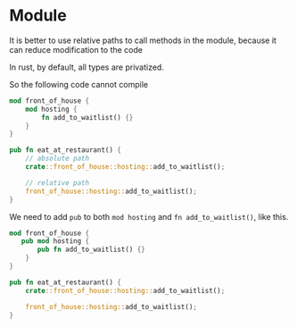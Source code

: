 # Module

It is better to use relative paths to call methods in the module, because it can reduce modification to the code

In rust, by default, all types are privatized.

So the following code cannot compile

```rust
mod front_of_house {
    mod hosting {
        fn add_to_waitlist() {}
    }
}

pub fn eat_at_restaurant() {
    // absolute path
    crate::front_of_house::hosting::add_to_waitlist();

    // relative path
    front_of_house::hosting::add_to_waitlist();
}
```

We need to add `pub` to both `mod hosting` and `fn add_to_waitlist()`, like this.

```rust
mod front_of_house {
   pub mod hosting {
       pub fn add_to_waitlist() {}
    }
}

pub fn eat_at_restaurant() {
    crate::front_of_house::hosting::add_to_waitlist();

    front_of_house::hosting::add_to_waitlist();
}
```

